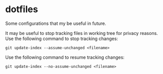 # dotfiles

Some configurations that my be useful in future.

It may be useful to stop tracking files in working tree for privacy reasons.
Use the following command to stop tracking changes:

```shell
git update-index --assume-unchanged <filename>
```
Use the following command to resume tracking changes:

```shell
git update-index --no-assume-unchanged <filename>
```
